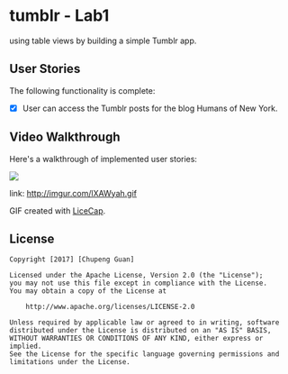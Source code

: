 # tumblr - Lab1

using table views by building a simple Tumblr app.

## User Stories

The following functionality is complete:

- [x] User can access the Tumblr posts for the blog Humans of New York.

## Video Walkthrough 

Here's a walkthrough of implemented user stories:

<img src='http://i.imgur.com/lXAWyah.gif' />

link: http://imgur.com/lXAWyah.gif

GIF created with [LiceCap](http://www.cockos.com/licecap/).

## License

    Copyright [2017] [Chupeng Guan]

    Licensed under the Apache License, Version 2.0 (the "License");
    you may not use this file except in compliance with the License.
    You may obtain a copy of the License at

        http://www.apache.org/licenses/LICENSE-2.0

    Unless required by applicable law or agreed to in writing, software
    distributed under the License is distributed on an "AS IS" BASIS,
    WITHOUT WARRANTIES OR CONDITIONS OF ANY KIND, either express or implied.
    See the License for the specific language governing permissions and
    limitations under the License.
